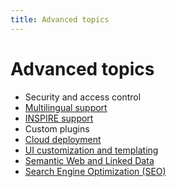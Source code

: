 ```yaml
---
title: Advanced topics
---
```


# Advanced topics

- Security and access control
- [Multilingual support](i18n.md)
- [INSPIRE support](inspire.md)
- Custom plugins
- [Cloud deployment](cloud.md)
- [UI customization and templating](ui-custom-templates.md)
- [Semantic Web and Linked Data](semantic-web-linked-data.md)
- [Search Engine Optimization (SEO)](seo.md) 
